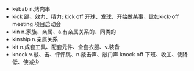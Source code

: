 - kebab n.烤肉串
- kick 踢、效力、精力; kick off 开球、发球、开始做某事，比如kick-off meeting 项目启动会
- kin n.家族、亲属、a.有亲属关系的、同类的
- kinship n.亲属关系
- kit n.成套工具、配套元件、全套衣服、v.装备
- knock v.敲、击、怦怦跳、n.敲击声、敲门声  knock off 下班、收工、使降低、使减少